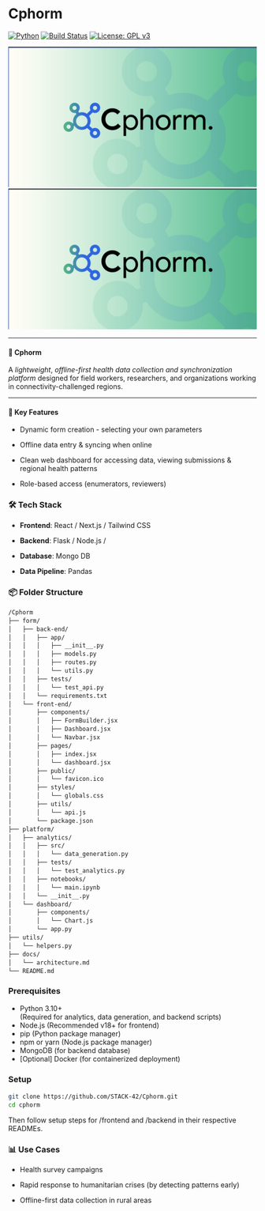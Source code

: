 # Cphorm
[![Python](https://img.shields.io/badge/python-3.10-blue.svg)](https://www.python.org/)
[![Build Status](https://github.com/STACK-42/Cphorm/actions/workflows/python-app.yml/badge.svg)](https://github.com/STACK-42/Cphorm/actions)
[![License: GPL v3](https://img.shields.io/badge/License-GPLv3-blue.svg)](LICENSE)

![Image](utiles/Panel.png)
![Panel Screenshot](utiles/Panel.png)


---

#### 🧬 Cphorm

A *lightweight*, *offline-first health data collection and synchronization platform* designed for field workers, researchers, and organizations working in connectivity-challenged regions.

---

#### 🚀 Key Features

* Dynamic form creation - selecting your own parameters 

* Offline data entry & syncing when  online

* Clean web dashboard for accessing data, viewing submissions & regional health patterns 

* Role-based access (enumerators, reviewers)

### 🛠️ Tech Stack
* __Frontend__: React / Next.js / Tailwind CSS

* __Backend__: Flask / Node.js / 

* __Database__: Mongo DB

* __Data Pipeline__: Pandas


### 📦 Folder Structure

```bash
/Cphorm
├── form/
│   ├── back-end/
│   │   ├── app/
│   │   │   ├── __init__.py
│   │   │   ├── models.py
│   │   │   ├── routes.py
│   │   │   └── utils.py
│   │   ├── tests/
│   │   │   └── test_api.py
│   │   └── requirements.txt
│   └── front-end/
│       ├── components/
│       │   ├── FormBuilder.jsx
│       │   ├── Dashboard.jsx
│       │   └── Navbar.jsx
│       ├── pages/
│       │   ├── index.jsx
│       │   └── dashboard.jsx
│       ├── public/
│       │   └── favicon.ico
│       ├── styles/
│       │   └── globals.css
│       ├── utils/
│       │   └── api.js
│       └── package.json
├── platform/
│   ├── analytics/
│   │   ├── src/
│   │   │   └── data_generation.py
│   │   ├── tests/
│   │   │   └── test_analytics.py
│   │   ├── notebooks/
│   │   │   └── main.ipynb
│   │   └── __init__.py
│   └── dashboard/
│       ├── components/
│       │   └── Chart.js
│       └── app.py
├── utils/
│   └── helpers.py
├── docs/
│   └── architecture.md
└── README.md
```


### Prerequisites

- Python 3.10+  
  (Required for analytics, data generation, and backend scripts)
- Node.js (Recommended v18+ for frontend)
- pip (Python package manager)
- npm or yarn (Node.js package manager)
- MongoDB (for backend database)
- [Optional] Docker (for containerized deployment)

### Setup

```bash
git clone https://github.com/STACK-42/Cphorm.git
cd cphorm
```
Then follow setup steps for /frontend and /backend in their respective READMEs.

### 📊 Use Cases
- Health survey campaigns

- Rapid response to humanitarian crises (by detecting patterns early)

- Offline-first data collection in rural areas
